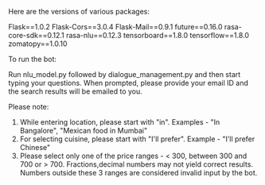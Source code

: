 Here are the versions of various packages:

Flask==1.0.2
Flask-Cors==3.0.4
Flask-Mail==0.9.1
future==0.16.0
rasa-core-sdk==0.12.1
rasa-nlu==0.12.3
tensorboard==1.8.0
tensorflow==1.8.0
zomatopy==1.0.10

To run the bot:

Run nlu_model.py followed by dialogue_management.py and then start typing your questions.
When prompted, please provide your email ID and the search results will be emailed to you.

Please note:

1) While entering location, please start with "in". Examples - "In Bangalore", "Mexican food in Mumbai"
2) For selecting cuisine, please start with "I'll prefer". Example - "I'll prefer Chinese"
3) Please select only one of the price ranges - < 300, between 300 and 700 or > 700. Fractions,decimal numbers may not yield correct results. Numbers outside these
   3 ranges are considered invalid input by the bot.


